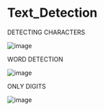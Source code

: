 # Text_Detection

DETECTING CHARACTERS


![image](https://user-images.githubusercontent.com/85817414/152810629-318e76d1-c6ec-40dd-bd2a-cfe32d8f4e9b.png)


WORD DETECTION


![image](https://user-images.githubusercontent.com/85817414/152810514-e670cadc-36ac-4681-9c45-e69a18732736.png)

ONLY DIGITS 


![image](https://user-images.githubusercontent.com/85817414/152810394-39b57d1c-2007-496a-9f06-b84057ef9d25.png)
